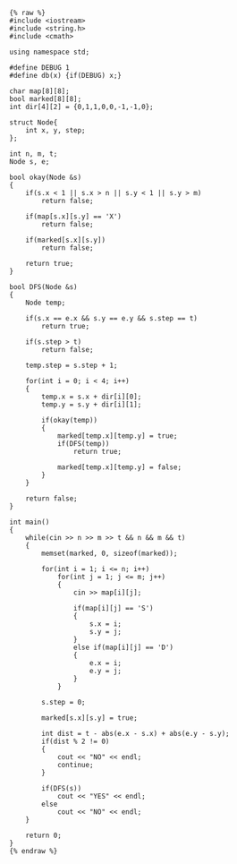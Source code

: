     {% raw %}
    #include <iostream>
    #include <string.h>
    #include <cmath>
    
    using namespace std;
    
    #define DEBUG 1
    #define db(x) {if(DEBUG) x;}
    
    char map[8][8];
    bool marked[8][8];
    int dir[4][2] = {0,1,1,0,0,-1,-1,0};
    
    struct Node{
    	int x, y, step;
    };
    
    int n, m, t;
    Node s, e;
    
    bool okay(Node &s)
    {
    	if(s.x < 1 || s.x > n || s.y < 1 || s.y > m)
    		return false;
    
    	if(map[s.x][s.y] == 'X')
    		return false;
    
    	if(marked[s.x][s.y])
    		return false;
    
    	return true;
    }
    
    bool DFS(Node &s)
    {
    	Node temp;
    
    	if(s.x == e.x && s.y == e.y && s.step == t)
    		return true;
    
    	if(s.step > t)
    		return false;
    
    	temp.step = s.step + 1;
    
    	for(int i = 0; i < 4; i++)
    	{
    		temp.x = s.x + dir[i][0];
    		temp.y = s.y + dir[i][1];
    		
    		if(okay(temp))
    		{
    			marked[temp.x][temp.y] = true;
    			if(DFS(temp))
    				return true;
    
    			marked[temp.x][temp.y] = false;
    		}
    	}
    
    	return false;
    }
    
    int main()
    {
    	while(cin >> n >> m >> t && n && m && t)
    	{
    		memset(marked, 0, sizeof(marked));
    
    		for(int i = 1; i <= n; i++)		
    			for(int j = 1; j <= m; j++)		
    			{
    				cin >> map[i][j];
    				
    				if(map[i][j] == 'S')
    				{
    					s.x = i;
    					s.y = j;
    				}
    				else if(map[i][j] == 'D')
    				{
    					e.x = i;
    					e.y = j;
    				}
    			}
    			
    		s.step = 0;
    		
    		marked[s.x][s.y] = true;
    
    		int dist = t - abs(e.x - s.x) + abs(e.y - s.y);
    		if(dist % 2 != 0)
    		{
    			cout << "NO" << endl;
    			continue;
    		}
    
    		if(DFS(s))
    			cout << "YES" << endl;
    		else
    			cout << "NO" << endl;
    	}
    
    	return 0;
    }
    {% endraw %}
